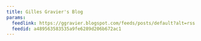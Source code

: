 ```yaml
---
title: Gilles Gravier's Blog
params:
  feedlink: https://ggravier.blogspot.com/feeds/posts/default?alt=rss
  feedid: a489563583535a9fe6289d206b672ac1
---
```

